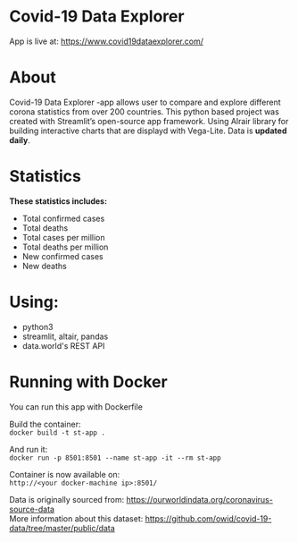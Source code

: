 # Covid-19 Data Explorer
App is live at: https://www.covid19dataexplorer.com/

# About
Covid-19 Data Explorer -app allows user to compare and explore different corona statistics from over 200 countries.
This python based project was created with Streamlit’s open-source app framework.
Using Alrair library for building interactive charts that are displayd with Vega-Lite. Data is **updated daily**.

# Statistics
**These statistics includes:**
* Total confirmed cases
* Total deaths
* Total cases per million  
* Total deaths per million
* New confirmed cases
* New deaths

# Using:
* python3
* streamlit, altair, pandas
* data.world's REST API

# Running with Docker
You can run this app with Dockerfile   

Build the container:  
```docker build -t st-app .```  

And run it:  
```docker run -p 8501:8501 --name st-app -it --rm st-app```  

Container is now available on:  
```http://<your docker-machine ip>:8501/```  

Data is originally sourced from: https://ourworldindata.org/coronavirus-source-data  
More information about this dataset: https://github.com/owid/covid-19-data/tree/master/public/data

